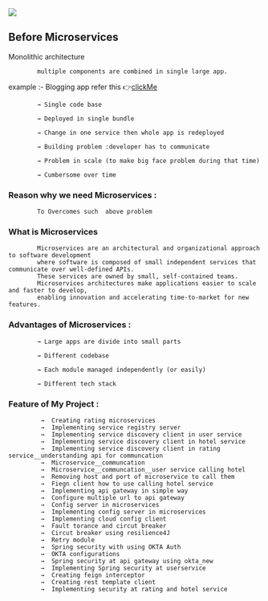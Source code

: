  

<img src ="https://insights.codewave.com/wp-content/uploads/2022/08/microservices-architecture-ecommerce-application-development.gif" />

## Before Microservices

   Monolithic architecture
  
            multiple components are combined in single large app.

   example :- Blogging app refer this 👉[clickMe](https://github.com/ahtishamkhan5678/Blogging_Application_APIs)

            → Single code base

            → Deployed in single bundle

            → Change in one service then whole app is redeployed

            → Building problem :developer has to communicate

            → Problem in scale (to make big face problem during that time)

            → Cumbersome over time 


### **Reason why we need Microservices** :

            To Overcomes such  above problem 

### **What is Microservices**
            Microservices are an architectural and organizational approach to software development
            where software is composed of small independent services that communicate over well-defined APIs.
            These services are owned by small, self-contained teams.
            Microservices architectures make applications easier to scale and faster to develop, 
            enabling innovation and accelerating time-to-market for new features.

### Advantages of **Microservices** :

            → Large apps are divide into small parts

            → Different codebase

            → Each module managed independently (or easily)

            → Different tech stack

### Feature of **My Project** :

             →  Creating rating microservices 
             →  Implementing service registry server
             →  Implementing service discovery client in user service 
             →  Implementing service discovery client in hotel service 
             →  Implementing service discovery client in rating service__understanding api for communcation 
             →  Microservice__communcation 
             →  Microservice__communcation__user service calling hotel 
             →  Removing host and port of microservice to call them
             →  Fiegn client how to use calling hotel service
             →  Implementing api gateway in simple way
             →  Configure multiple url to api gateway 
             →  Config server in microservices
             →  Implementing config server in microservices
             →  Implementing cloud config client
             →  Fault torance and circut breaker
             →  Circut breaker using resilience4J
             →  Retry module
             →  Spring security with using OKTA Auth
             →  OKTA configurations
             →  Spring security at api gateway using okta_new 
             →  Implementing Spring security at userservice 
             →  Creating feign interceptor
             →  Creating rest template client
             →  Implementing security at rating and hotel service

